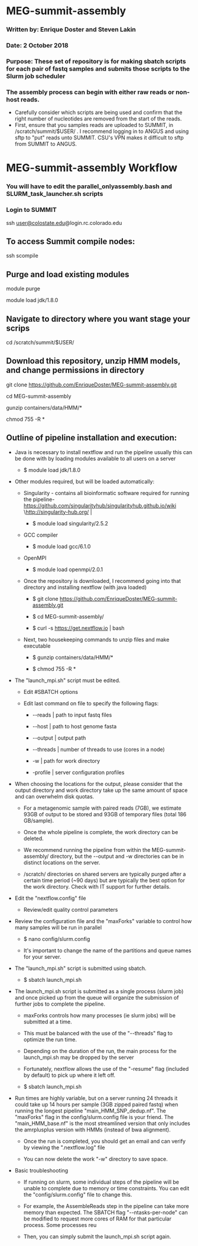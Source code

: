 # MEG-summit-assembly
### Written by:	 Enrique Doster and Steven Lakin
### Date:		     2 October 2018
### Purpose: 	   These set of repository is for making sbatch scripts for each pair of fastq samples and submits those scripts to the Slurm job scheduler

### The assembly process can begin with either raw reads or non-host reads.
- Carefully consider which scripts are being used and confirm that the right number of nucleotides are removed from the start of the reads. 
- First, ensure that you samples reads are uploaded to SUMMIT, in /scratch/summit/$USER/ . I recommend logging in to ANGUS and using sftp to "put" reads unto SUMMIT. CSU's VPN makes it difficult to sftp from SUMMIT to ANGUS.

# MEG-summit-assembly Workflow
### You will have to edit the parallel_onlyassembly.bash and SLURM_task_launcher.sh scripts
### Login to SUMMIT
ssh user@colostate.edu@login.rc.colorado.edu

## To access Summit compile nodes:

ssh scompile

## Purge and load existing modules
module purge

module load jdk/1.8.0

## Navigate to directory where you want stage your scrips
cd /scratch/summit/$USER/

## Download this repository, unzip HMM models, and change permissions in directory
git clone https://github.com/EnriqueDoster/MEG-summit-assembly.git

cd MEG-summit-assembly

gunzip containers/data/HMM/*

chmod 755 -R *

## Outline of pipeline installation and execution:

- Java is necessary to install nextflow and run the pipeline
usually this can be done with by loading modules available to all users on a server

  - $ module load jdk/1.8.0

- Other modules required, but will be loaded automatically:

  - Singularity - contains all bioinformatic software required for running the pipeline- https://github.com/singularityhub/singularityhub.github.io/wiki \http://singularity-hub.org/ | 
  
    - $ module load singularity/2.5.2
 
  - GCC compiler

    - $ module load gcc/6.1.0

  - OpenMPI

    - $ module load openmpi/2.0.1

  - Once the repository is downloaded, I recommend going into that directory and installing nextflow (with java loaded)

    - $ git clone https://github.com/EnriqueDoster/MEG-summit-assembly.git

    - $ cd MEG-summit-assembly/

    - $ curl -s https://get.nextflow.io | bash

  - Next, two housekeeping commands to unzip files and make executable

    - $ gunzip containers/data/HMM/*

    - $ chmod 755 -R *

 - The "launch_mpi.sh" script must be edited.
 
   - Edit #SBATCH options

   - Edit last command on file to specify the following flags:
 
     - --reads | path to input fastq files

     - --host | path to host genome fasta

     - --output | output path

     - --threads | number of threads to use (cores in a node)

     - -w | path for work directory

     - -profile | server configuration profiles

 - When choosing the locations for the output, please consider that the output directory and work directory take up the same amount of space and can overwhelm disk quotas. 

   - For a metagenomic sample with paired reads (7GB), we estimate 93GB of output to be stored and 93GB of temporary files (total 186 GB/sample).

   - Once the whole pipeline is complete, the work directory can be deleted. 

   - We recommend running the pipeline from within the MEG-summit-assembly/ directory, but the --output and -w directories can be in distinct locations on the server. 

   - /scratch/ directories on shared servers are typically purged after a certain time period (~90 days) but are typically the best option for the work directory. Check with IT support for further details.

 - Edit the "nextflow.config" file
 
   - Review/edit quality control parameters
 
 - Review the configuration file and the "maxForks" variable to control how many samples will be run in parallel

   - $ nano  config/slurm.config

   - It's important to change the name of the partitions and queue names for your server.

 - The "launch_mpi.sh" script is submitted using sbatch.

   - $ sbatch launch_mpi.sh

 - The launch_mpi.sh script is submitted as a single process (slurm job) and once picked up from the queue will organize the submission of further jobs to complete the pipeline. 

   - maxForks controls how many processes (ie slurm jobs) will be submitted at a time.

   - This must be balanced with the use of the "--threads" flag to optimize the run time. 
 
   - Depending on the duration of the run, the main process for the launch_mpi.sh may be dropped by the server

    - Fortunately, nextflow allows the use of the "-resume" flag (included by default) to pick up where it left off. 

    - $ sbatch launch_mpi.sh
 
 - Run times are highly variable, but on a server running 24 threads it could take up 14 hours per sample (3GB zipped paired fastq) when running the longest pipeline "main_HMM_SNP_dedup.nf". The "maxForks" flag in the config/slurm.config file is your friend. The "main_HMM_base.nf" is the most streamlined version that only includes the amrplusplus version with HMMs (instead of bwa alignment).

   - Once the run is completed, you should get an email and can verify by viewing the ".nextflow.log" file

   - You can now delete the work "-w"  directory to save space. 

- Basic troubleshooting

   - If running on slurm, some individual steps of the pipeline will be unable to complete due to memory or time constraints. You can edit the "config/slurm.config" file to change this.
    - For example, the AssembleReads step in the pipeline can take more memory than expected. The SBATCH flag "--ntasks-per-node" can be modified to request more cores of RAM for that particular process. Some processes reu

    - Then, you can simply submit the launch_mpi.sh script again.

